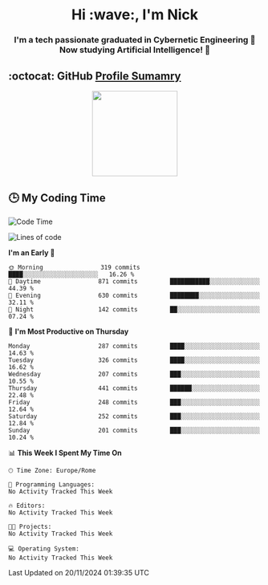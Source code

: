 <h1 align="center">Hi :wave:, I'm Nick</h1>

<h3 align="center">I'm a tech passionate graduated in Cybernetic Engineering 🤖<br>
Now studying Artificial Intelligence! 🧠</h3>


## :octocat: GitHub <a href="https://github.com/vn7n24fzkq/github-profile-summary-cards">Profile Sumamry</a>

<p align="center">
   <img style="height:170px;display:inline-block"  src="http://github-profile-summary-cards.vercel.app/api/cards/profile-details?username=CodeClimberNT&theme=github_dark" />
<!--    <img style="height:170px;display:inline-block"  src="http://github-profile-summary-cards.vercel.app/api/cards/repos-per-language?username=CodeClimberNT&theme=github_dark&exclude=" /> -->
</p>

 ## :clock3: My Coding Time 
 
<!--START_SECTION:waka-->
![Code Time](http://img.shields.io/badge/Code%20Time-373%20hrs%2036%20mins-blue)

![Lines of code](https://img.shields.io/badge/From%20Hello%20World%20I%27ve%20Written-3.3%20million%20lines%20of%20code-blue)

**I'm an Early 🐤** 

```text
🌞 Morning                319 commits         ████░░░░░░░░░░░░░░░░░░░░░   16.26 % 
🌆 Daytime                871 commits         ███████████░░░░░░░░░░░░░░   44.39 % 
🌃 Evening                630 commits         ████████░░░░░░░░░░░░░░░░░   32.11 % 
🌙 Night                  142 commits         ██░░░░░░░░░░░░░░░░░░░░░░░   07.24 % 
```
📅 **I'm Most Productive on Thursday** 

```text
Monday                   287 commits         ████░░░░░░░░░░░░░░░░░░░░░   14.63 % 
Tuesday                  326 commits         ████░░░░░░░░░░░░░░░░░░░░░   16.62 % 
Wednesday                207 commits         ███░░░░░░░░░░░░░░░░░░░░░░   10.55 % 
Thursday                 441 commits         ██████░░░░░░░░░░░░░░░░░░░   22.48 % 
Friday                   248 commits         ███░░░░░░░░░░░░░░░░░░░░░░   12.64 % 
Saturday                 252 commits         ███░░░░░░░░░░░░░░░░░░░░░░   12.84 % 
Sunday                   201 commits         ███░░░░░░░░░░░░░░░░░░░░░░   10.24 % 
```


📊 **This Week I Spent My Time On** 

```text
🕑︎ Time Zone: Europe/Rome

💬 Programming Languages: 
No Activity Tracked This Week

🔥 Editors: 
No Activity Tracked This Week

🐱‍💻 Projects: 
No Activity Tracked This Week

💻 Operating System: 
No Activity Tracked This Week
```


 Last Updated on 20/11/2024 01:39:35 UTC
<!--END_SECTION:waka-->

